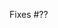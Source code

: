 <!-- Include all your changes, either in written form or as a list. Try to be as clear as possible. -->

Fixes #??

<!-- include the issue number if this pull request is fixing that issue -->
